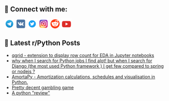 ## 🔎 Connect with me:
[<img src="https://github.com/bullbesh/bullbesh/blob/main/images/Telegram.png" width="32" height="32" />](https://t.me/bullbesh)
[<img src="https://github.com/bullbesh/bullbesh/blob/main/images/VK.png" width="32" height="32" />](https://vk.com/bullbesh)
[<img src="https://github.com/bullbesh/bullbesh/blob/main/images/Twitter.png" width="32" height="32" />](https://twitter.com/bullbesh1)
[<img src="https://github.com/bullbesh/bullbesh/blob/main/images/Instagram.png" width="32" height="32" />](https://www.instagram.com/bullbesh)
[<img src="https://github.com/bullbesh/bullbesh/blob/main/images/Reddit.png" width="32" height="32" />](https://www.reddit.com/user/bullbesh)
[<img src="https://github.com/bullbesh/bullbesh/blob/main/images/YouTube.png" width="32" height="32" />](https://www.youtube.com/channel/UCtfjRs6uzgq5mfm8S06WTcg)

## 📕 Latest r/Python Posts
<!-- BLOG-POST-LIST:START -->
- [qgrid - extension to display row count for EDA in Jupyter notebooks](https://www.reddit.com/r/Python/comments/wturu4/qgrid_extension_to_display_row_count_for_eda_in/)
- [why when I search for Python jobs I find alot! but when I search for Django &lpar;the most used Python framework &rpar; I get few compared to spring or nodejs ?](https://www.reddit.com/r/Python/comments/wtsj7t/why_when_i_search_for_python_jobs_i_find_alot_but/)
- [AmortaPy - Amortization calculations, schedules and visualisation in Python.](https://www.reddit.com/r/Python/comments/wtqxuh/amortapy_amortization_calculations_schedules_and/)
- [Pretty decent gambling game](https://www.reddit.com/r/Python/comments/wtqck8/pretty_decent_gambling_game/)
- [A python &quot;review&quot;](https://www.reddit.com/r/Python/comments/wtq5ye/a_python_review/)
<!-- BLOG-POST-LIST:END -->
